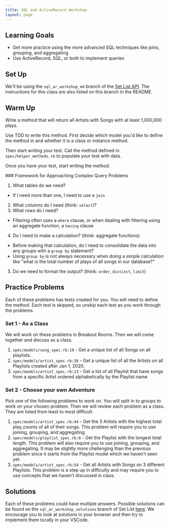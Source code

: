 ```yaml
---
title: SQL and ActiveRecord Workshop
layout: page
---
```


## Learning Goals
* Get more practice using the more advanced SQL techniques like joins, grouping, and aggregating
* Use ActiveRecord, SQL, or both to implement queries

## Set Up

We'll be using the `sql_ar_workshop_m4` branch of the [Set List API](https://github.com/turingschool-examples/set-list-api/tree/sql_ar_workshop_m4). The instructions for this class are also listed on this branch in the README.

## Warm Up

Write a method that will return all Artists with Songs with at least 1,000,000 plays.

Use TDD to write this method. First decide which model you'd like to define the method in and whether it is a class or instance method.

Then start writing your test. Call the method defined in `spec/helper_methods.rb` to populate your test with data.

Once you have your test, start writing the method.

<section class="dropdown">
### Framework for Approaching Complex Query Problems

1. What tables do we need?
  - If I need more than one, I need to use a `join`
2. What columns do I need (think: `select`)?
3. What rows do I need?
  - Filtering often uses a `where` clause, or when dealing with filtering using an aggregate function, a `having` clause
4. Do I need to make a calculation? (think: aggregate functions)
  - Before making that calculation, do I need to consolidate the data into any groups with a `group by` statement?
  - Using `group by` is not always necessary when doing a simple calculation like "what is the total number of plays of all songs in our database?"
5.  Do we need to format the output? (think: `order`, `distinct`, `limit`)

</section>


## Practice Problems

Each of these problems has tests created for you. You will need to define the method. Each test is skipped, so unskip each test as you work through the problems. 

### Set 1 - As a Class

We will work on these problems in Breakout Rooms. Then we will come together and discuss as a class.

1. `spec/models/song_spec.rb:19` - Get a unique list of all Songs on all playlists. 
1. `spec/models/artist_spec.rb:38` - Get a unique list of all the Artists on all Playlists created after Jan 1, 2020. 
1. `spec/models/artist_spec.rb:23` - Get a list of all Playlist that have songs from a specific Artist ordered alphabetically by the Playlist name 

### Set 2 - Choose your own Adventure

Pick one of the following problems to work on. You will split in to groups to work on your chosen problem. Then we will review each problem as a class. They are listed from least to most difficult.

1. `spec/models/artist_spec.rb:44` - Get the 3 Artists with the highest total play_counts of all of their songs. This problem will require you to use joining, grouping, and aggregating.
1. `spec/models/playlist_spec.rb:8` - Get the Playlist with the longest total length. This problem will also require you to use joining, grouping, and aggregating. It may be slightly more challenging than the previous problem since it starts from the Playlist model which we haven't seen yet.
1. `spec/models/artist_spec.rb:54` - Get all Artists with Songs on 3 different Playlists. This problem is a step up in difficulty and may require you to use concepts that we haven't discussed in class.

## Solutions

Each of these problems could have multiple answers. Possible solutions can be found on the `sql_ar_workshop_solutions` branch of Set List [here](https://github.com/turingschool-examples/set-list-api/tree/sql_ar_workshop_solutions). We encourage you to look at solutions in your browser and then try to implement them locally in your VSCode.
